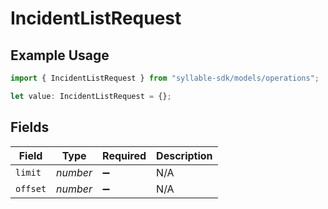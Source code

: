 # IncidentListRequest

## Example Usage

```typescript
import { IncidentListRequest } from "syllable-sdk/models/operations";

let value: IncidentListRequest = {};
```

## Fields

| Field              | Type               | Required           | Description        |
| ------------------ | ------------------ | ------------------ | ------------------ |
| `limit`            | *number*           | :heavy_minus_sign: | N/A                |
| `offset`           | *number*           | :heavy_minus_sign: | N/A                |